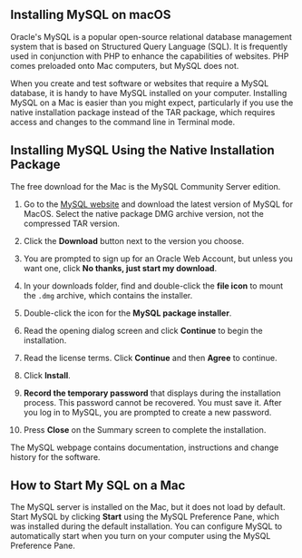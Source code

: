## Installing MySQL on macOS

Oracle's MySQL is a popular open-source relational database management system that is based on Structured Query Language (SQL). It is frequently used in conjunction with PHP to enhance the capabilities of websites. PHP comes preloaded onto Mac computers, but MySQL does not.

When you create and test software or websites that require a MySQL database, it is handy to have MySQL installed on your computer. Installing MySQL on a Mac is easier than you might expect, particularly if you use the native installation package instead of the TAR package, which requires access and changes to the command line in Terminal mode.

## Installing MySQL Using the Native Installation Package

The free download for the Mac is the MySQL Community Server edition.

1. Go to the [MySQL website](https://dev.mysql.com/downloads/mysql/) and download the latest version of MySQL for MacOS. Select the native package DMG archive version, not the compressed TAR version.

2. Click the **Download** button next to the version you choose.

3. You are prompted to sign up for an Oracle Web Account, but unless you want one, click **No thanks, just start my download**.

4. In your downloads folder, find and double-click the **file icon** to mount the `.dmg` archive, which contains the installer.

5. Double-click the icon for the **MySQL package installer**.

6. Read the opening dialog screen and click **Continue** to begin the installation.

7. Read the license terms. Click **Continue** and then **Agree** to continue.

8. Click **Install**.

9. **Record the temporary password** that displays during the installation process. This password cannot be recovered. You must save it. After you log in to MySQL, you are prompted to create a new password.

10. Press **Close** on the Summary screen to complete the installation.

The MySQL webpage contains documentation, instructions and change history for the software. 

## How to Start My SQL on a Mac

The MySQL server is installed on the Mac, but it does not load by default. Start MySQL by clicking **Start** using the MySQL Preference Pane, which was installed during the default installation. You can configure MySQL to automatically start when you turn on your computer using the MySQL Preference Pane.
